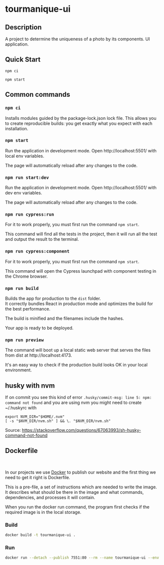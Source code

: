 # tourmanique-ui

## Description
A project to determine the uniqueness of a photo by its components. UI application.

## Quick Start

``` 
npm ci

npm start
``` 

## Common commands

### `npm ci`

Installs modules guided by the package-lock.json lock file. This allows you to create reproducible builds: you get exactly what you expect with each installation.

### `npm start`

Run the application in development mode.
Open http://localhost:5501/ with local env variables.

The page will automatically reload after any changes to the code.

### `npm run start:dev`

Run the application in development mode.
Open http://localhost:5501/ with dev env variables.

The page will automatically reload after any changes to the code.

### `npm run cypress:run`
For it to work properly, you must first run the command `npm start`.

This command will find all the tests in the project, then it will run all the test and output the result to the terminal.

### `npm run cypress:component` 
For it to work properly, you must first run the command `npm start`.

This command will open the Cypress launchpad with component testing in the Chrome browser.

### `npm run build`

Builds the app for production to the `dist` folder.<br>
It correctly bundles React in production mode and optimizes the build for the best performance.

The build is minified and the filenames include the hashes.<br>

Your app is ready to be deployed.

### `npm run preview`

The command will boot up a local static web server that serves the files from dist at http://localhost:4173. 

It's an easy way to check if the production build looks OK in your local environment.

## husky with nvm

If on commit you see this kind of error `.husky/commit-msg: line 5: npm: command not found` and you are using nvm you might need to create ~/.huskyrc with
```
export NVM_DIR="$HOME/.nvm"
[ -s "$NVM_DIR/nvm.sh" ] && \. "$NVM_DIR/nvm.sh"
```
Source: https://stackoverflow.com/questions/67063993/sh-husky-command-not-found

## Dockerfile
<br />

In our projects we use [Docker](https://docs.docker.com/build/) to publish our website and the first thing we need to get it right is Dockerfile.

This is a pre-file, a set of instructions which are needed to write the image. It describes what should be there in the image and what commands, dependencies, and processes it will contain. 

When you run the docker run command, the program first checks if the required image is in the local storage.

### Build

```bash
docker build -t tourmanique-ui .
```

### Run
```bash
docker run --detach --publish 7551:80 --rm --name tourmanique-ui --env ENV_KEY="'dev'" --env API_ROOT="'http://localhost:7501/api'" tourmanique-ui
```